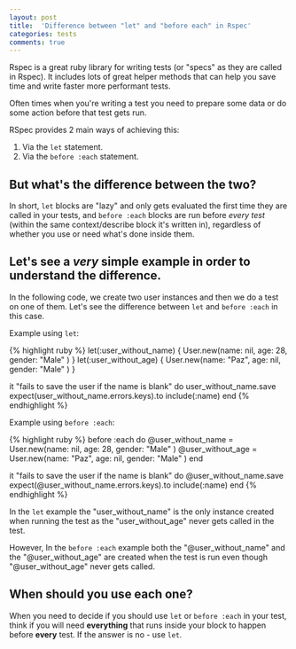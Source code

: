 ```yaml
---
layout: post
title:  'Difference between "let" and "before each" in Rspec'
categories: tests
comments: true
---
```

Rspec is a great ruby library for writing tests (or "specs" as they are called in Rspec). It includes lots of great helper methods that can help you save time and write faster more performant tests.

Often times when you're writing a test you need to prepare some data or do some action before that test gets run. 

RSpec provides 2 main ways of achieving this:

1. Via the `let` statement.
2. Via the `before :each` statement.

## But what's the difference between the two?

In short, `let` blocks are "lazy" and only gets evaluated the first time they are called in your tests, and `before :each` blocks are run before *every test* (within the same context/describe block it's written in), regardless of whether you use or need what's done inside them.

## Let's see a *very* simple example in order to understand the difference.

In the following code, we create two user instances and then we do a test on one of them. Let's see the difference between `let` and `before :each` in this case.

Example using `let`:

{% highlight ruby %}
let(:user_without_name) { User.new(name: nil, age: 28, gender: "Male" ) }
let(:user_without_age) { User.new(name: "Paz", age: nil, gender: "Male" ) }

it "fails to save the user if the name is blank" do
  user_without_name.save
  expect(user_without_name.errors.keys).to include(:name)
end
{% endhighlight %}

Example using `before :each`:

{% highlight ruby %}
before :each do
  @user_without_name = User.new(name: nil, age: 28, gender: "Male" )
  @user_without_age = User.new(name: "Paz", age: nil, gender: "Male" )
end

it "fails to save the user if the name is blank" do
  @user_without_name.save
  expect(@user_without_name.errors.keys).to include(:name)
end
{% endhighlight %}

In the `let` example the "user_without_name" is the only instance created when running the test as the "user_without_age" never gets called in the test.

However, In the `before :each` example both the "@user_without_name" and the "@user_without_age" are created when the test is run even though "@user_without_age" never gets called.

## When should you use each one?
When you need to decide if you should use `let` or `before :each` in your test, think if you will need **everything** that runs inside your block to happen before **every** test. If the answer is no - use `let`.

